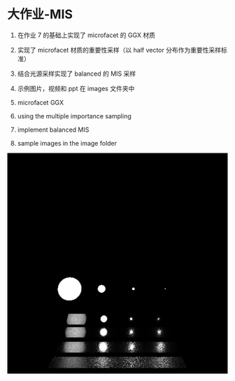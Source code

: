 # 大作业-MIS

1. 在作业 7 的基础上实现了 microfacet 的 GGX 材质
2. 实现了 microfacet 材质的重要性采样（以 half vector 分布作为重要性采样标准）
3. 结合光源采样实现了 balanced 的 MIS 采样
4. 示例图片，视频和 ppt 在 images 文件夹中

5. microfacet GGX
6. using the multiple importance sampling
7. implement balanced MIS
8. sample images in the image folder

![MIS](images/sampleMIS.jpg)
